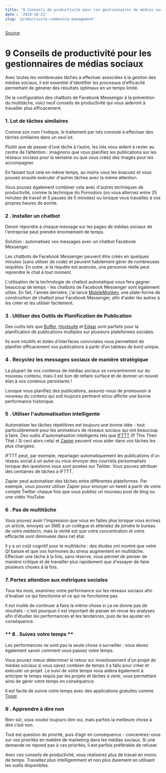 ```yaml
---
title: '9 Conseils de productivité pour les gestionnaires de médias sociaux'
date : '2018-10-21'
slug: 'productivite-community-management'
---
```


[Source](https://www.socialmediatoday.com/news/9-productivity-tips-for-social-media-managers/540164/ "Permalink to 9 Productivity Tips for Social Media Managers")

# 9 Conseils de productivité pour les gestionnaires de médias sociaux

Avec toutes les nombreuses tâches à effectuer associées à la gestion des médias sociaux, il est essentiel d'identifier les processus d'efficacité permettant de générer des résultats optimaux en un temps limité.

De la configuration des chatbots de Facebook Messenger à la prévention du multitâche, voici neuf conseils de productivité qui vous aideront à travailler plus efficacement.

### 1\. Lot de tâches similaires

Comme son nom l'indique, le traitement par lots consiste à effectuer des tâches similaires dans un seul lot.

Plutôt que de passer d’une tâche à l’autre, les lots vous aident à rester au centre de l’attention : imaginons que vous planifiez les publications sur les réseaux sociaux pour la semaine ou que vous créez des images pour les accompagner.

En faisant tout cela en même temps, au moins vous les évacuez et vous pouvez ensuite exécuter d'autres tâches avec la même attention.

Vous pouvez également combiner cela avec d'autres techniques de productivité, comme la technique du Pomodoro (où vous alternez entre 25 minutes de travail et 5 pauses de 5 minutes) ou lorsque vous travaillez à vos propres heures de pointe.

### 2 \. Installer un chatbot

Devoir répondre à chaque message sur les pages de médias sociaux de l'entreprise peut prendre énormément de temps.

Solution : automatisez vos messages avec un chatbot Facebook Messenger.

Les chatbots de Facebook Messenger peuvent être créés en quelques minutes (sans utiliser de code) et peuvent habilement gérer de nombreuses requêtes. En outre, si la requête est avancée, une personne réelle peut reprendre le chat à tout moment.

L'utilisation de la technologie de chatbot automatique vous fera gagner beaucoup de temps - les chatbots de Facebook Messenger sont également utiles. En fait, l'année dernière, j'ai lancé [MobileMonkey][1], une plate-forme de construction de chatbot pour Facebook Messenger, afin d'aider les autres à les créer et les utiliser facilement.

### 3 \. Utiliser des Outils de Planification de Publication

Des outils tels que [Buffer][2], [Hootsuite][3] et [Edgar][4] sont parfaits pour la planification de publications multiples sur plusieurs plateformes sociales.

Ils sont intuitifs et dotés d’interfaces conviviales vous permettant de planifier efficacement vos publications à partir d’un tableau de bord unique.

### 4 \. Recyclez les messages sociaux de manière stratégique

La plupart de vos contenus de médias sociaux se concentreront sur du nouveau contenu, mais il est bon de refaire surface et de donner un nouvel élan à vos contenus persistants !

Lorsque vous planifiez des publications, assurez-vous de promouvoir à nouveau du contenu qui soit toujours pertinent et/ou affiche une bonne performance historique.

### 5 \. Utiliser l'automatisation intelligente

Automatiser les tâches répétitives est toujours une bonne idée - tout particulièrement pour les animateurs de réseaux sociaux qui ont beaucoup à faire. Des outils d'automatisation intelligents tels que [IFTTT][5] (If This Then That / Si ceci alors cela) et [Zapier][6] peuvent vous aider dans vos tâches les plus chargées.

IFTTT peut, par exemple, repartager automatiquement les publications d'un réseau social à un autre ou vous envoyer des courriels personnalisés lorsque des questions vous sont posées sur Twitter. Vous pouvez attribuer des centaines de tâches à IFTTT.

Zapier peut automatiser des tâches entre différentes plateformes. Par exemple, vous pouvez utiliser Zapier pour envoyer un tweet à partir de votre compte Twitter chaque fois que vous publiez un nouveau post de blog ou une vidéo YouTube.

### 6 \. Pas de multitâche

Vous pouvez avoir l'impression que vous en faites plus lorsque vous écrivez un article, envoyez un SMS à un collègue et attendez de joindre le bureau de votre médecin, mais la vérité est que votre concentration et votre efficacité sont diminuées dans cet état.

Il y a un coût cognitif pour le multitâche : des études ont montré que votre QI baisse et que vos hormones du stress augmentent en multitâche. Effectuer une tâche à la fois, sans réserve, vous permet de penser de manière critique et de travailler plus rapidement que d'essayer de faire plusieurs choses à la fois.

### 7\. Portez attention aux métriques sociales

Tous les mois, examinez votre performance sur les réseaux sociaux afin d'évaluer ce qui fonctionne et ce qui ne fonctionne pas.

Il est inutile de continuer à faire la même chose si ça ne donne pas de résultats - c'est pourquoi il est important de passer en revue les analyses afin d'étudier les performances et les tendances, puis de les ajuster en conséquence.

### ** 8 \. Suivez votre temps **

Les performances ne sont pas la seule chose à surveiller : vous devez également savoir comment vous passez votre temps.

Vous pouvez mieux déterminer le retour sur investissement d'un projet de médias sociaux si vous savez combien de temps il a fallu pour créer et exécuter un projet. Le suivi de votre temps vous aidera également à anticiper le temps requis par les projets et tâches à venir, vous permettant ainsi de gérer votre temps en conséquence.

Il est facile de suivre votre temps avec des applications gratuites comme [Toggl][7].

### 9 \. Apprendre à dire non

Bien sûr, vous voulez toujours dire oui, mais parfois la meilleure chose à dire c’est non.

Tout est question de priorité, puis d’agir en conséquence - concentrez-vous sur vos priorités en matière de marketing dans les médias sociaux. Si une demande ne répond pas à ces priorités, il est parfois préférable de refuser.

Avec ces conseils de productivité, vous réaliserez plus de travail en moins de temps. Travaillez plus intelligemment et non plus durement en utilisant les outils disponibles.

[1]: https://mobilemonkey.com/
[2]: http://www.buffer.com
[3]: https://www.hootsuite.com
[4]: https://meetedgar.com/
[5]: https://ifttt.com/
[6]: https://zapier.com/
[7]: https://toggl.com/toggl-desktop/

